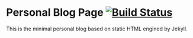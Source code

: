 # Personal Blog Page [![Build Status](https://travis-ci.com/robqiao/PersonalBlog.svg?token=WzzhMxD5Ap9A9SxynGzn&branch=master)](https://travis-ci.com/robqiao/PersonalBlog)
This is the minimal personal blog based on static HTML engined by Jekyll.
